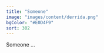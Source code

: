 ```yaml
---
title: "Someone"
image: "images/content/derrida.png"
bgColor: "#E0D4F9"
sort: 302
---
```


Someone ...